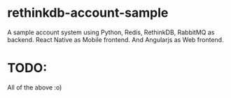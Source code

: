 # rethinkdb-account-sample

A sample account system using Python, Redis, RethinkDB, RabbitMQ as backend.
React Native as Mobile frontend.
And Angularjs as Web frontend.

# TODO:
All of the above :o)
